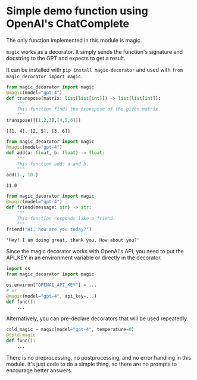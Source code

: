 # Simple demo function using OpenAI's ChatComplete

The only function implemented in this module is magic.

`magic` works as a decorator. It simply sends the function's signature and docstring to the GPT and expects to get a result.

It can be installed with `pip install magic-decorator` and used with `from magic_decorator import magic`.

```python
from magic_decorator import magic
@magic(model="gpt-4")
def transpose(matrix: list[list[int]]) -> list[list[int]]:
    """
    This function finds the transpose of the given matrix.
    """
transpose([[1,2,3],[4,5,6]])
```
```
[[1, 4], [2, 5], [3, 6]]
```

```python
from magic_decorator import magic
@magic(model="gpt-4")
def add(a: float, b: float) -> float:
    """
    This function adds a and b.
    """
add(1., 10.)
```
```
11.0
```

```python
from magic_decorator import magic
@magic(model="gpt-4")
def friend(message: str) -> str:
    """
    This function responds like a friend.
    """
friend("Hi, how are you today?")
```
```
'Hey! I am doing great, thank you. How about you?'
```

Since the magic decorator works with OpenAI's API, you need to put the API_KEY in an environment variable or directly in the decorator.
```python
import os
from magic_decorator import magic

os.environ["OPENAI_API_KEY"] = ...
# or
@magic(model="gpt-4", api_key=...)
def func():
    ...
```
Alternatively, you can pre-declare decorators that will be used repeatedly.
```python
cold_magic = magic(model="gpt-4", temperature=0)
@cold_magic
def func():
    ...
```

There is no preprocessing, no postprocessing, and no error handling in this module. It's just code to do a simple thing, so there are no prompts to encourage better answers.
